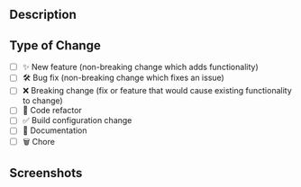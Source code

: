 ## Description

<!--- Describe your changes in detail -->

## Type of Change

<!--- Put an `x` in all the boxes that apply: -->

- [ ] ✨ New feature (non-breaking change which adds functionality)
- [ ] 🛠️ Bug fix (non-breaking change which fixes an issue)
- [ ] ❌ Breaking change (fix or feature that would cause existing functionality to change)
- [ ] 🧹 Code refactor
- [ ] ✅ Build configuration change
- [ ] 📝 Documentation
- [ ] 🗑️ Chore

## Screenshots

<!--- Insert all necessary images if the PR includes UI changes/updates: -->

<!---
<p float="left">
  <img src="/img1.png" width="150" />
  <img src="/img2.png" width="150" />
</p>
-->